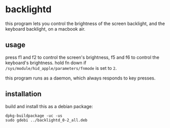 backlightd
==========

this program lets you control the brightness of the screen backlight, and the
keyboard backlight, on a macbook air.

usage
-----

press f1 and f2 to control the screen's brightness, f5 and f6 to control the
keyboard's brightness.
hold fn down if `/sys/module/hid_apple/parameters/fnmode` is set to `2`.

this program runs as a daemon, which always responds to key presses.

installation
------------

build and install this as a debian package:

```
dpkg-buildpackage -uc -us
sudo gdebi ../backlightd_0-2_all.deb
```
